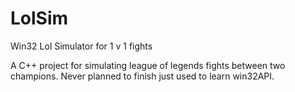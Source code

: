 LolSim
======

Win32 Lol Simulator for 1 v 1 fights

A C++ project for simulating league of legends fights between two champions.
Never planned to finish just used to learn win32API.
